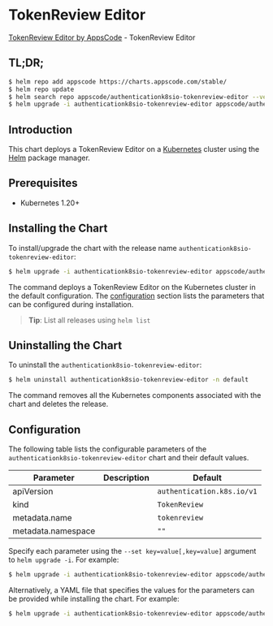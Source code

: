 # TokenReview Editor

[TokenReview Editor by AppsCode](https://appscode.com) - TokenReview Editor

## TL;DR;

```bash
$ helm repo add appscode https://charts.appscode.com/stable/
$ helm repo update
$ helm search repo appscode/authenticationk8sio-tokenreview-editor --version=v0.24.0
$ helm upgrade -i authenticationk8sio-tokenreview-editor appscode/authenticationk8sio-tokenreview-editor -n default --create-namespace --version=v0.24.0
```

## Introduction

This chart deploys a TokenReview Editor on a [Kubernetes](http://kubernetes.io) cluster using the [Helm](https://helm.sh) package manager.

## Prerequisites

- Kubernetes 1.20+

## Installing the Chart

To install/upgrade the chart with the release name `authenticationk8sio-tokenreview-editor`:

```bash
$ helm upgrade -i authenticationk8sio-tokenreview-editor appscode/authenticationk8sio-tokenreview-editor -n default --create-namespace --version=v0.24.0
```

The command deploys a TokenReview Editor on the Kubernetes cluster in the default configuration. The [configuration](#configuration) section lists the parameters that can be configured during installation.

> **Tip**: List all releases using `helm list`

## Uninstalling the Chart

To uninstall the `authenticationk8sio-tokenreview-editor`:

```bash
$ helm uninstall authenticationk8sio-tokenreview-editor -n default
```

The command removes all the Kubernetes components associated with the chart and deletes the release.

## Configuration

The following table lists the configurable parameters of the `authenticationk8sio-tokenreview-editor` chart and their default values.

|     Parameter      | Description |                Default                |
|--------------------|-------------|---------------------------------------|
| apiVersion         |             | <code>authentication.k8s.io/v1</code> |
| kind               |             | <code>TokenReview</code>              |
| metadata.name      |             | <code>tokenreview</code>              |
| metadata.namespace |             | <code>""</code>                       |


Specify each parameter using the `--set key=value[,key=value]` argument to `helm upgrade -i`. For example:

```bash
$ helm upgrade -i authenticationk8sio-tokenreview-editor appscode/authenticationk8sio-tokenreview-editor -n default --create-namespace --version=v0.24.0 --set apiVersion=authentication.k8s.io/v1
```

Alternatively, a YAML file that specifies the values for the parameters can be provided while
installing the chart. For example:

```bash
$ helm upgrade -i authenticationk8sio-tokenreview-editor appscode/authenticationk8sio-tokenreview-editor -n default --create-namespace --version=v0.24.0 --values values.yaml
```
